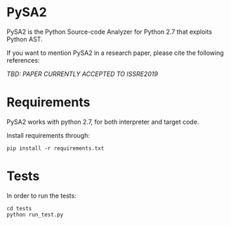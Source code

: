# PySA2
PySA2  is the Python Source-code Analyzer for Python 2.7 that exploits Python AST.

If you want to mention PySA2 in a research paper, please cite the following references:

_TBD: PAPER CURRENTLY ACCEPTED TO ISSRE2019_

# Requirements

PySA2 works with python 2.7, for both interpreter and target code.

Install requirements through:
```shell
pip install -r requirements.txt
```

# Tests

In order to run the tests:
```shell
cd tests
python run_test.py
```
